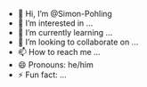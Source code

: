 - 👋 Hi, I’m @Simon-Pohling
- 👀 I’m interested in ...
- 🌱 I’m currently learning ...
- 💞️ I’m looking to collaborate on ...
- 📫 How to reach me ...
- 😄 Pronouns: he/him
- ⚡ Fun fact: ...

<!---
Simon-Pohling/Simon-Pohling is a ✨ special ✨ repository because its `README.md` (this file) appears on your GitHub profile.
You can click the Preview link to take a look at your changes.
--->

